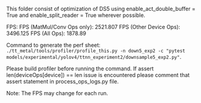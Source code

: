 This folder consist of optimization of DS5 using enable_act_double_buffer = True and enable_split_reader = True wherever possible.

FPS:
FPS (MatMul/Conv Ops only): 2521.807
FPS (Other Device Ops): 3496.125
FPS (All Ops): 1878.89

Command to generate the perf sheet: `./tt_metal/tools/profiler/profile_this.py -n down5_exp2 -c "pytest models/experimental/yolov4/ttnn_experiment2/downsample5_exp2.py"`.

Please build profiler before running the command.
If assert len(deviceOps[device]) == len issue is encountered please comment that assert statement in process_ops_logs.py file.

Note: The FPS may change for each run.

